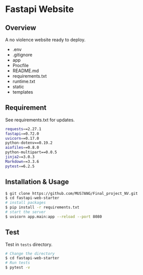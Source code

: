 # Fastapi Website

## Overview

A no violence website ready to deploy.

- .env
- .gitignore
- app
- Procfile
- README.md
- requirements.txt
- runtime.txt
- static
- templates

## Requirement

See requirements.txt for updates.

```sh
requests==2.27.1
fastapi==0.72.0
uvicorn==0.17.0
python-dotenv==0.19.2
aiofiles==0.8.0
python-multipart==0.0.5
jinja2==3.0.3
Markdown==3.3.6
pytest==6.2.5
```

## Installation & Usage

```bash
$ git clone https://github.com/MUS7ANG/Final_project_NV.git
$ cd fastapi-web-starter
# install packages
$ pip install -r requirements.txt
# start the server
$ uvicorn app.main:app --reload --port 8080
```


## Test

Test in `tests` directory.

```bash
# Change the directory
$ cd fastapi-web-starter
# Run tests
$ pytest -v
```
